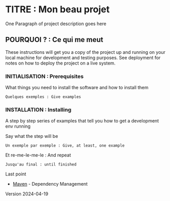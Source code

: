  # TITRE : Mon beau projet

One Paragraph of project description goes here

## POURQUOI ? : Ce qui me meut 

These instructions will get you a copy of the project up and running on your local machine for development and testing purposes. See deployment for notes on how to deploy the project on a live system.

### INITIALISATION : Prerequisites

What things you need to install the software and how to install them

```
Quelques exemples : Give examples
```

### INSTALLATION : Installing

A step by step series of examples that tell you how to get a development env running

Say what the step will be

```
Un exemple par exemple : Give, at least, one example
```

Et re-me-le-me-le : And repeat

```
Jusqu'au final : until finished
```
Last point
* [Maven](https://maven.apache.org/) - Dependency Management

Version 2024-04-19
